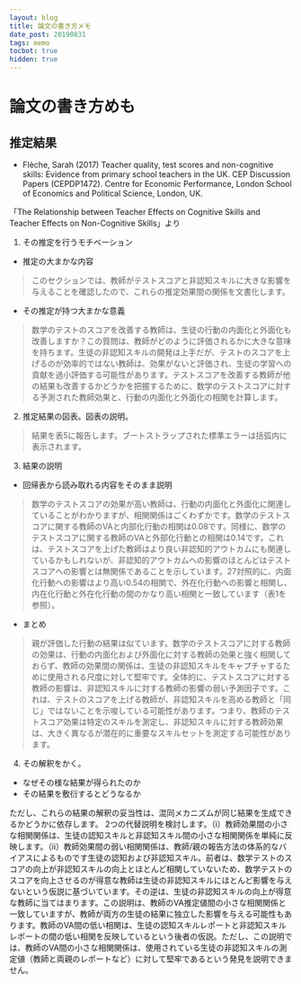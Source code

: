 ```yaml
---
layout: blog
title: 論文の書き方メモ
date_post: 20190831
tags: memo
tocbot: true
hidden: true
---
```

# 論文の書き方めも
## 推定結果
* Flèche, Sarah (2017) Teacher quality, test scores and non-cognitive skills: Evidence from primary school teachers in the UK. CEP Discussion Papers (CEPDP1472). Centre for Economic Performance, London School of Economics and Political Science, London, UK.

「The Relationship between Teacher Effects on Cognitive Skills and
Teacher Effects on Non-Cognitive Skills」より

1. その推定を行うモチベーション
* 推定の大まかな内容

> このセクションでは、教師がテストスコアと非認知スキルに大きな影響を与えることを確認したので、これらの推定効果間の関係を文書化します。

* その推定が持つ大まかな意義
> 数学のテストのスコアを改善する教師は、生徒の行動の内面化と外面化も改善しますか？この質問は、教師がどのように評価されるかに大きな意味を持ちます。生徒の非認知スキルの開発は上手だが、テストのスコアを上げるのが効率的ではない教師は、効果がないと評価され、生徒の学習への貢献を過小評価する可能性があります。テストスコアを改善する教師が他の結果も改善するかどうかを把握するために、数学のテストスコアに対する予測された教師効果と、行動の内面化と外面化の相関を計算します。

2. 推定結果の図表。図表の説明。

> 結果を表5に報告します。ブートストラップされた標準エラーは括弧内に表示されます。


3. 結果の説明

* 回帰表から読み取れる内容をそのまま説明
> 数学のテストスコアの効果が高い教師は、行動の内面化と外面化に関連していることがわかりますが、相関関係はごくわずかです。数学のテストスコアに関する教師のVAと内部化行動の相関は0.08です。同様に、数学のテストスコアに関する教師のVAと外部化行動との相関は0.14です。これは、テストスコアを上げた教師はより良い非認知的アウトカムにも関連しているかもしれないが、非認知的アウトカムへの影響のほとんどはテストスコアへの影響とは無関係であることを示しています。27対照的に、内面化行動への影響はより高い0.54の相関で、外在化行動への影響と相関し、内在化行動と外在化行動の間のかなり高い相関と一致しています（表1を参照）。


* まとめ
> 親が評価した行動の結果は似ています。数学のテストスコアに対する教師の効果は、行動の内面化および外面化に対する教師の効果と強く相関しておらず、教師の効果間の関係は、生徒の非認知スキルをキャプチャするために使用される尺度に対して堅牢です。全体的に、テストスコアに対する教師の影響は、非認知スキルに対する教師の影響の弱い予測因子です。これは、テストのスコアを上げる教師が、非認知スキルを高める教師と「同じ」ではないことを示唆している可能性があります。つまり、教師のテストスコア効果は特定のスキルを測定し、非認知スキルに対する教師効果は、大きく異なるが潜在的に重要なスキルセットを測定する可能性があります。

4. その解釈をかく。
* なぜその様な結果が得られたのか
* その結果を敷衍するとどうなるか

ただし、これらの結果の解釈の妥当性は、混同メカニズムが同じ結果を生成できるかどうかに依存します。 2つの代替説明を検討します。（i）教師効果間の小さな相関関係は、生徒の認知スキルと非認知スキル間の小さな相関関係を単純に反映します。（ii）教師効果間の弱い相関関係は、教師/親の報告方法の体系的なバイアスによるものです生徒の認知および非認知スキル。前者は、数学テストのスコアの向上が非認知スキルの向上とほとんど相関していないため、数学テストのスコアを向上させるのが得意な教師は生徒の非認知スキルにほとんど影響を与えないという仮説に基づいています。その逆は、生徒の非認知スキルの向上が得意な教師に当てはまります。この説明は、教師のVA推定値間の小さな相関関係と一致していますが、教師が両方の生徒の結果に独立した影響を与える可能性もあります。教師のVA間の低い相関は、生徒の認知スキルレポートと非認知スキルレポートの間の低い相関を反映しているという後者の仮説。ただし、この説明では、教師のVA間の小さな相関関係は、使用されている生徒の非認知スキルの測定値（教師と両親のレポートなど）に対して堅牢であるという発見を説明できません。

